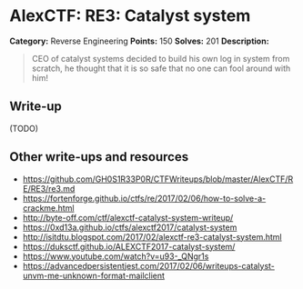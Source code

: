 # AlexCTF: RE3: Catalyst system

**Category:** Reverse Engineering
**Points:** 150
**Solves:** 201
**Description:**

> CEO of catalyst systems decided to build his own log in system from scratch,
> he thought that it is so safe that no one can fool around with him!

## Write-up

(TODO)

## Other write-ups and resources

 * https://github.com/GH0S1R33P0R/CTFWriteups/blob/master/AlexCTF/RE/RE3/re3.md
 * https://fortenforge.github.io/ctfs/re/2017/02/06/how-to-solve-a-crackme.html
 * http://byte-off.com/ctf/alexctf-catalyst-system-writeup/
 * https://0xd13a.github.io/ctfs/alexctf2017/catalyst-system
 * http://isitdtu.blogspot.com/2017/02/alexctf-re3-catalyst-system.html
 * https://duksctf.github.io/ALEXCTF2017-catalyst-system/
 * https://www.youtube.com/watch?v=u93-_QNgr1s
 * https://advancedpersistentjest.com/2017/02/06/writeups-catalyst-unvm-me-unknown-format-mailclient
